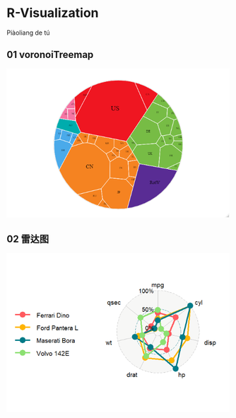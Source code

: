 # R-Visualization
Piàoliang de tú

## 01 voronoiTreemap
[![voronoiTreemap](https://github.com/yuan1615/R-Visualization/blob/master/01%20voronoiTreemap/voronoiTreemap.png)](https://github.com/yuan1615/R-Visualization/tree/master/01%20voronoiTreemap)


## 02 雷达图
[![雷达图](https://github.com/yuan1615/R-Visualization/blob/master/02%20雷达图/雷达图.png)](https://github.com/yuan1615/R-Visualization/tree/master/02%20%E9%9B%B7%E8%BE%BE%E5%9B%BE)
